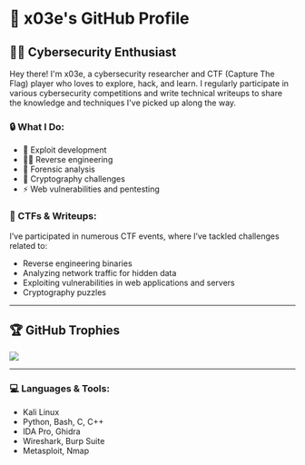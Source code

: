 # 👾 x03e's GitHub Profile

## 🕵️‍♂️ Cybersecurity Enthusiast

Hey there! I'm x03e, a cybersecurity researcher and CTF (Capture The Flag) player who loves to explore, hack, and learn. I regularly participate in various cybersecurity competitions and write technical writeups to share the knowledge and techniques I've picked up along the way.

### 🔒 What I Do:
- 🔧 Exploit development
- 🕵️‍♂️ Reverse engineering
- 🐾 Forensic analysis
- 🔐 Cryptography challenges
- ⚡ Web vulnerabilities and pentesting

### 🎯 CTFs & Writeups:
I’ve participated in numerous CTF events, where I’ve tackled challenges related to:
- Reverse engineering binaries
- Analyzing network traffic for hidden data
- Exploiting vulnerabilities in web applications and servers
- Cryptography puzzles

---

## 🏆 GitHub Trophies

<td width="2000"><img src="https://github-trophies.vercel.app/?username=x03ee&rank=SECRET,SSS,SS,S,AAA,AA&row=2&column=9&theme=gruvbox"></td>

---

### 💻 Languages & Tools:
- Kali Linux
- Python, Bash, C, C++
- IDA Pro, Ghidra
- Wireshark, Burp Suite
- Metasploit, Nmap

